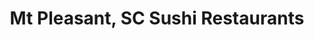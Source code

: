---
layout: city
title: Mt Pleasant, SC Sushi Restaurants
permalink: /south-carolina/mt-pleasant/
stateAbbr: SC
stateName: South Carolina
cityName: Mt Pleasant

---